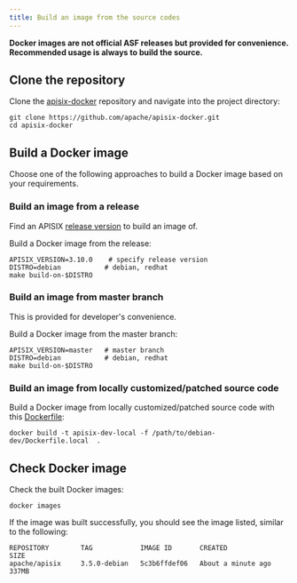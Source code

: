 ```yaml
---
title: Build an image from the source codes
---
```


<!--
#
# Licensed to the Apache Software Foundation (ASF) under one or more
# contributor license agreements.  See the NOTICE file distributed with
# this work for additional information regarding copyright ownership.
# The ASF licenses this file to You under the Apache License, Version 2.0
# (the "License"); you may not use this file except in compliance with
# the License.  You may obtain a copy of the License at
#
#     http://www.apache.org/licenses/LICENSE-2.0
#
# Unless required by applicable law or agreed to in writing, software
# distributed under the License is distributed on an "AS IS" BASIS,
# WITHOUT WARRANTIES OR CONDITIONS OF ANY KIND, either express or implied.
# See the License for the specific language governing permissions and
# limitations under the License.
#
-->

**Docker images are not official ASF releases but provided for convenience. Recommended usage is always to build the source.**

## Clone the repository

Clone the [apisix-docker](https://github.com/apache/apisix-docker) repository and navigate into the project directory:

```shell
git clone https://github.com/apache/apisix-docker.git
cd apisix-docker
```

## Build a Docker image

Choose one of the following approaches to build a Docker image based on your requirements.

### Build an image from a release
  
Find an APISIX [release version](https://github.com/apache/apisix/releases) to build an image of.

Build a Docker image from the release:

```shell
APISIX_VERSION=3.10.0    # specify release version
DISTRO=debian           # debian, redhat
make build-on-$DISTRO
```

### Build an image from master branch

This is provided for developer's convenience.

Build a Docker image from the master branch:

```shell
APISIX_VERSION=master   # master branch
DISTRO=debian           # debian, redhat
make build-on-$DISTRO
```

### Build an image from locally customized/patched source code

Build a Docker image from locally customized/patched source code with this [Dockerfile](https://github.com/apache/apisix-docker/blob/master/debian-dev/Dockerfile.local):

```shell
docker build -t apisix-dev-local -f /path/to/debian-dev/Dockerfile.local  .
```

## Check Docker image

Check the built Docker images:

```shell
docker images
```

If the image was built successfully, you should see the image listed, similar to the following:

```text
REPOSITORY        TAG            IMAGE ID       CREATED              SIZE
apache/apisix     3.5.0-debian   5c3b6ffdef06   About a minute ago   337MB
```

